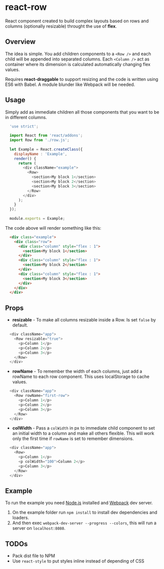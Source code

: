# react-row
React component created to build complex layouts based on rows and columns (optionally resizable) throught the use of **flex**.

## Overview
The idea is simple. You add children components to a `<Row />` and each child will be appended into separated columns. Each `<Column />` act as container where its dimension is calculated automatically changing flex values.

Requires **react-draggable** to support resizing and the code is written using ES6 with Babel. A module blunder like Webpack will be needed.

## Usage
Simply add as immediate children all those components that you want to be in different columns.

```javascript
  'use strict';
  
  import React from 'react/addons';
  import Row from './row.js';
  
  let Example = React.createClass({
    displayName : 'Example',
    render() {
      return (
        <div className="example">
          <Row>
            <section>My block 1</section>
            <section>My block 2</section>
            <section>My block 3</section>
          </Row>
        </div>
      );
    }
  });
  
  module.exports = Example;
```

The code above will render something like this:

```html
  <div class="example">
    <div class="row">
      <div class="column" style="flex : 1">
        <section>My block 1</section>
      </div>
      <div class="column" style="flex : 1">
        <section>My block 2</section>
      </div>
      <div class="column" style="flex : 1">
        <section>My block 3</section>
      </div>
    </div>
  </div>
```

## Props

* **resizable** - To make all columns resizable inside a Row. Is set `false` by default.

```javascript
  <div className="app">
    <Row resizable="true">
      <p>Column 1</p>
      <p>Column 2</p>
      <p>Column 3</p>
    </Row>
  </div>
```

* **rowName** - To remember the width of each columns, just add a rowName to each row component. This uses localStorage to cache values.

```javascript
  <div className="app">
    <Row rowName="first-row">
      <p>Column 1</p>
      <p>Column 2</p>
      <p>Column 3</p>
    </Row>
  </div>
```

* **colWidth** - Pass a `colWidth` in px to immediate child component to set an initial width to a column and make all others flexible. This will work only the first time if `rowName` is set to remember dimensions.

```javascript
  <div className="app">
    <Row>
      <p>Column 1</p>
      <p colWidth="100">Column 2</p>
      <p>Column 3</p>
    </Row>
  </div>
```

## Example

To run the example you need [Node.js](https://nodejs.org/) installed and [Webpack](http://webpack.github.io/) dev server.

1. On the example folder run `npm install` to install dev dependencies and loaders.
2. And then exec `webpack-dev-server --progress --colors`, this will run a server on `localhost:8080`.

## TODOs

* Pack dist file to NPM
* Use `react-style` to put styles inline instead of depending of CSS

